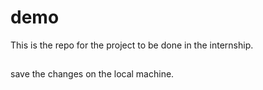 # demo

This is the repo for the project to be done in the internship.

## 

save the changes on the local machine.
